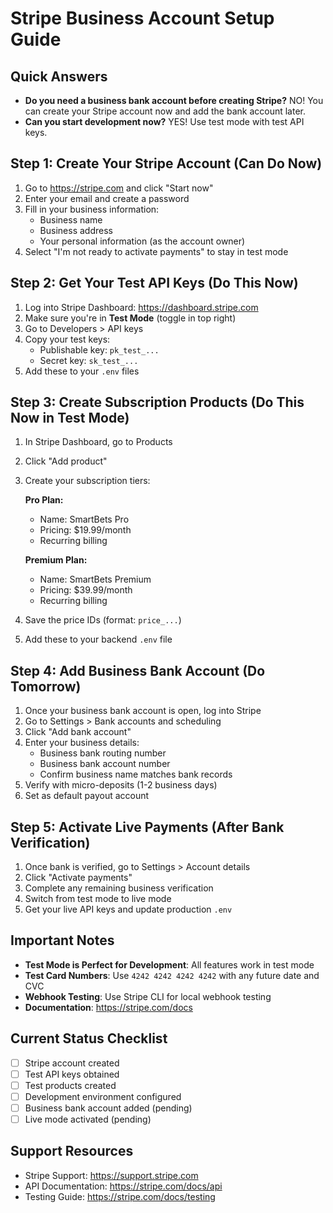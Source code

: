 # Stripe Business Account Setup Guide

## Quick Answers
- **Do you need a business bank account before creating Stripe?** NO! You can create your Stripe account now and add the bank account later.
- **Can you start development now?** YES! Use test mode with test API keys.

## Step 1: Create Your Stripe Account (Can Do Now)
1. Go to https://stripe.com and click "Start now"
2. Enter your email and create a password
3. Fill in your business information:
   - Business name
   - Business address
   - Your personal information (as the account owner)
4. Select "I'm not ready to activate payments" to stay in test mode

## Step 2: Get Your Test API Keys (Do This Now)
1. Log into Stripe Dashboard: https://dashboard.stripe.com
2. Make sure you're in **Test Mode** (toggle in top right)
3. Go to Developers > API keys
4. Copy your test keys:
   - Publishable key: `pk_test_...`
   - Secret key: `sk_test_...`
5. Add these to your `.env` files

## Step 3: Create Subscription Products (Do This Now in Test Mode)
1. In Stripe Dashboard, go to Products
2. Click "Add product"
3. Create your subscription tiers:
   
   **Pro Plan:**
   - Name: SmartBets Pro
   - Pricing: $19.99/month
   - Recurring billing
   
   **Premium Plan:**
   - Name: SmartBets Premium
   - Pricing: $39.99/month
   - Recurring billing

4. Save the price IDs (format: `price_...`)
5. Add these to your backend `.env` file

## Step 4: Add Business Bank Account (Do Tomorrow)
1. Once your business bank account is open, log into Stripe
2. Go to Settings > Bank accounts and scheduling
3. Click "Add bank account"
4. Enter your business details:
   - Business bank routing number
   - Business bank account number
   - Confirm business name matches bank records
5. Verify with micro-deposits (1-2 business days)
6. Set as default payout account

## Step 5: Activate Live Payments (After Bank Verification)
1. Once bank is verified, go to Settings > Account details
2. Click "Activate payments"
3. Complete any remaining business verification
4. Switch from test mode to live mode
5. Get your live API keys and update production `.env`

## Important Notes
- **Test Mode is Perfect for Development**: All features work in test mode
- **Test Card Numbers**: Use `4242 4242 4242 4242` with any future date and CVC
- **Webhook Testing**: Use Stripe CLI for local webhook testing
- **Documentation**: https://stripe.com/docs

## Current Status Checklist
- [ ] Stripe account created
- [ ] Test API keys obtained
- [ ] Test products created
- [ ] Development environment configured
- [ ] Business bank account added (pending)
- [ ] Live mode activated (pending)

## Support Resources
- Stripe Support: https://support.stripe.com
- API Documentation: https://stripe.com/docs/api
- Testing Guide: https://stripe.com/docs/testing